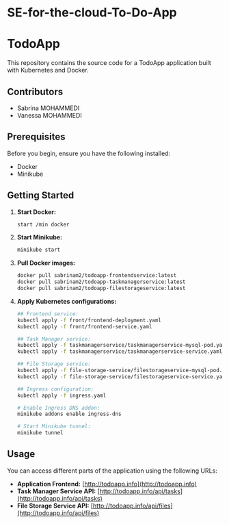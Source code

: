 # SE-for-the-cloud-To-Do-App

# TodoApp

This repository contains the source code for a TodoApp application built with Kubernetes and Docker.

## Contributors

- Sabrina MOHAMMEDI
- Vanessa MOHAMMEDI

## Prerequisites

Before you begin, ensure you have the following installed:

- Docker
- Minikube

## Getting Started

1. **Start Docker:**
   ```bash
   start /min docker
   ```

2. **Start Minikube:**
   ```bash
   minikube start
   ```

3. **Pull Docker images:**
    ```bash
    docker pull sabrinam2/todoapp-frontendservice:latest
    docker pull sabrinam2/todoapp-taskmanagerservice:latest
    docker pull sabrinam2/todoapp-filestorageservice:latest
    ```

4. **Apply Kubernetes configurations:**
    ```bash
    ## Frontend service:
    kubectl apply -f front/frontend-deployment.yaml
    kubectl apply -f front/frontend-service.yaml
    
    ## Task Manager service:
    kubectl apply -f taskmanagerservice/taskmanagerservice-mysql-pod.yaml
    kubectl apply -f taskmanagerservice/taskmanagerservice-service.yaml
    
    ## File Storage service:
    kubectl apply -f file-storage-service/filestorageservice-mysql-pod.yaml
    kubectl apply -f file-storage-service/filestorageservice-service.yaml
    
    ## Ingress configuration:
    kubectl apply -f ingress.yaml
    
    # Enable Ingress DNS addon:
    minikube addons enable ingress-dns
    
    # Start Minikube tunnel:
    minikube tunnel
    ```

## Usage

You can access different parts of the application using the following URLs:

- **Application Frontend:** [http://todoapp.info](http://todoapp.info)
- **Task Manager Service API:** [http://todoapp.info/api/tasks](http://todoapp.info/api/tasks)
- **File Storage Service API:** [http://todoapp.info/api/files](http://todoapp.info/api/files)
